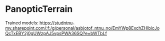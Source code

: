 # PanopticTerrain

Trained models: https://studntnu-my.sharepoint.com/:f:/g/personal/asbjotof_ntnu_no/EmYWp8ExchZHlbicJoQcTxEBY2j0gUWzpAJ5vpsPWA36SQ?e=bWTbLf
